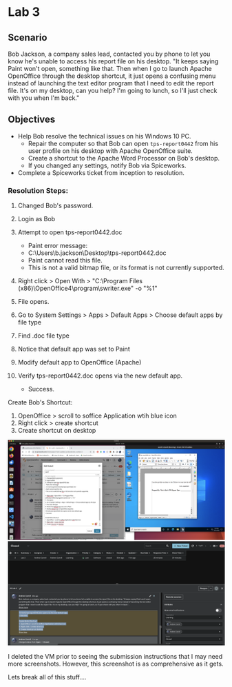 # Lab 3

## Scenario

Bob Jackson, a company sales lead, contacted you by phone to let you know he's unable to access his report file on his desktop. "It keeps saying Paint won't open, something like that. Then when I go to launch Apache OpenOffice through the desktop shortcut, it just opens a confusing menu instead of launching the text editor program that I need to edit the report file. It's on my desktop, can you help? I'm going to lunch, so I'll just check with you when I'm back."

## Objectives

- Help Bob resolve the technical issues on his Windows 10 PC.
  - Repair the computer so that Bob can open `tps-report0442` from his user profile on his desktop with Apache OpenOffice suite.
  - Create a shortcut to the Apache Word Processor on Bob's desktop.
  - If you changed any settings, notify Bob via Spiceworks.
- Complete a Spiceworks ticket from inception to resolution.

### Resolution Steps:
1. Changed Bob's password.
2. Login as Bob
3. Attempt to open tps-report0442.doc
   - Paint error message:
   - C:\Users\b.jackson\Desktop\tps-report0442.doc
   - Paint cannot read this file.
   - This is not a valid bitmap file, or its format is not currently supported.

4. Right click > Open With > "C:\Program Files (x86)\OpenOffice4\program\\swriter.exe" -o "%1"
5. File opens.
6. Go to System Settings > Apps > Default Apps > Choose default apps by file type
7. Find .doc file type
8. Notice that default app was set to Paint
9. Modify default app to OpenOffice (Apache)
10. Verify tps-report0442.doc opens via the new default app.
    - Success.

Create Bob's Shortcut:
1. OpenOffice > scroll to soffice Application wtih blue icon
2. Right click > create shortcut
3. Create shortcut on desktop

![Ticket Resolutions](media/lab3.png)
![Ticket Closed](media/lab3a.png)

I deleted the VM prior to seeing the submission instructions that I may need more screenshots.  However, this screenshot is as comprehensive as it gets.

Lets break all of this stuff....